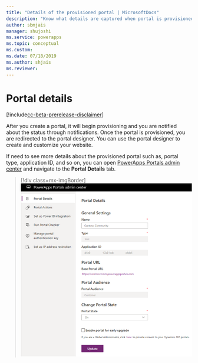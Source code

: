 ```yaml
---
title: "Details of the provisioned portal | MicrosoftDocs"
description: "Know what details are captured when portal is provisioned and what you can use."
author: sbmjais
manager: shujoshi
ms.service: powerapps
ms.topic: conceptual
ms.custom: 
ms.date: 07/18/2019
ms.author: shjais
ms.reviewer:
---
```


# Portal details

[!include[cc-beta-prerelease-disclaimer](../../../includes/cc-beta-prerelease-disclaimer.md)]

After you create a portal, it will begin provisioning and you are notified about the status through notifications. Once the portal is provisioned, you are redirected to the portal designer. You can use the portal designer to create and customize your website.

If need to see more details about the provisioned portal such as, portal type, application ID, and so on, you can open [PowerApps Portals admin center](admin-overview.md) and navigate to the **Portal Details** tab.

> [!div class=mx-imgBorder]
> ![Portal details](../media/portal-details-admin.png "Portal details")